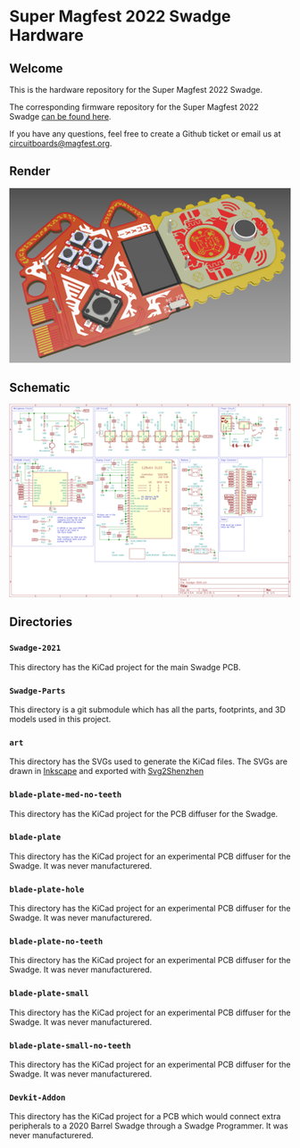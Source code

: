# Super Magfest 2022 Swadge Hardware

## Welcome

This is the hardware repository for the Super Magfest 2022 Swadge.

The corresponding firmware repository for the Super Magfest 2022 Swadge [can be found here](https://github.com/AEFeinstein/Super-2021-Swadge-FW).

If you have any questions, feel free to create a Github ticket or email us at circuitboards@magfest.org.

## Render
![Render](images/render.png)

## Schematic

![Schematic](images/schematic.png)

## Directories

### `Swadge-2021`
This directory has the KiCad project for the main Swadge PCB.
### `Swadge-Parts`
This directory is a git submodule which has all the parts, footprints, and 3D models used in this project.
### `art`
This directory has the SVGs used to generate the KiCad files. The SVGs are drawn in [Inkscape](https://inkscape.org/) and exported with [Svg2Shenzhen](https://github.com/badgeek/svg2shenzhen)
### `blade-plate-med-no-teeth`
This directory has the KiCad project for the PCB diffuser for the Swadge.
### `blade-plate`
This directory has the KiCad project for an experimental PCB diffuser for the Swadge. It was never manufacturered.
### `blade-plate-hole`
This directory has the KiCad project for an experimental PCB diffuser for the Swadge. It was never manufacturered.
### `blade-plate-no-teeth`
This directory has the KiCad project for an experimental PCB diffuser for the Swadge. It was never manufacturered.
### `blade-plate-small`
This directory has the KiCad project for an experimental PCB diffuser for the Swadge. It was never manufacturered.
### `blade-plate-small-no-teeth`
This directory has the KiCad project for an experimental PCB diffuser for the Swadge. It was never manufacturered.
### `Devkit-Addon`
This directory has the KiCad project for a PCB which would connect extra peripherals to a 2020 Barrel Swadge through a Swadge Programmer. It was never manufacturered.
